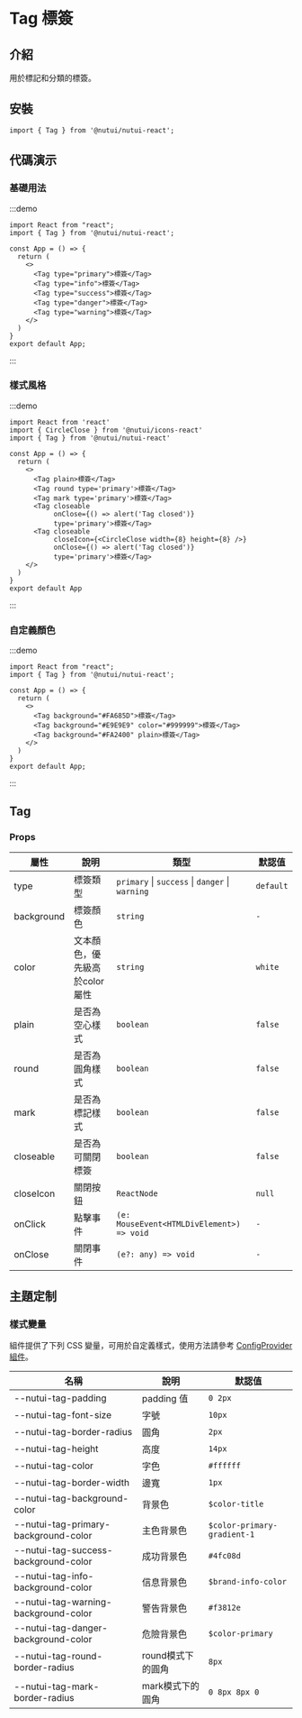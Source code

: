 # Tag 標簽

## 介紹

用於標記和分類的標簽。

## 安裝

```tsx
import { Tag } from '@nutui/nutui-react';

```

## 代碼演示

### 基礎用法

:::demo

```tsx
import React from "react";
import { Tag } from '@nutui/nutui-react';

const App = () => {
  return (
    <>
      <Tag type="primary">標簽</Tag>
      <Tag type="info">標簽</Tag>
      <Tag type="success">標簽</Tag>
      <Tag type="danger">標簽</Tag>
      <Tag type="warning">標簽</Tag>
    </>
  )
}
export default App;
```

:::

### 樣式風格

:::demo

```tsx
import React from 'react'
import { CircleClose } from '@nutui/icons-react'
import { Tag } from '@nutui/nutui-react'

const App = () => {
  return (
    <>
      <Tag plain>標簽</Tag>
      <Tag round type='primary'>標簽</Tag>
      <Tag mark type='primary'>標簽</Tag>
      <Tag closeable
           onClose={() => alert('Tag closed')} 
           type='primary'>標簽</Tag>
      <Tag closeable
           closeIcon={<CircleClose width={8} height={8} />}
           onClose={() => alert('Tag closed')}
           type='primary'>標簽</Tag>
    </>
  )
}
export default App
```

:::

### 自定義顏色

:::demo

```tsx
import React from "react";
import { Tag } from '@nutui/nutui-react';

const App = () => {
  return (
    <>
      <Tag background="#FA685D">標簽</Tag>
      <Tag background="#E9E9E9" color="#999999">標簽</Tag>
      <Tag background="#FA2400" plain>標簽</Tag>
    </>
  )
}
export default App;
```

:::


## Tag

### Props

| 屬性 | 說明 | 類型 | 默認值 |
| --- | --- | --- | --- |
| type | 標簽類型 | `primary` \| `success` \| `danger` \| `warning` | `default` |
| background | 標簽顏色 | `string` | `-` |
| color | 文本顏色，優先級高於color屬性 | `string` | `white` |
| plain | 是否為空心樣式 | `boolean` | `false` |
| round | 是否為圓角樣式 | `boolean` | `false` |
| mark | 是否為標記樣式 | `boolean` | `false` |
| closeable | 是否為可關閉標簽 | `boolean` | `false` |
| closeIcon | 關閉按鈕 | `ReactNode` | `null` |
| onClick | 點擊事件 | `(e: MouseEvent<HTMLDivElement>) => void` | `-` |
| onClose | 關閉事件 | `(e?: any) => void` | `-` |

## 主題定制

### 樣式變量

組件提供了下列 CSS 變量，可用於自定義樣式，使用方法請參考 [ConfigProvider 組件](#/zh-CN/component/configprovider)。

| 名稱 | 說明 | 默認值 |
| --- | --- | --- |
| \--nutui-tag-padding | padding 值 | `0 2px` |
| \--nutui-tag-font-size | 字號 | `10px` |
| \--nutui-tag-border-radius | 圓角 | `2px` |
| \--nutui-tag-height | 高度 | `14px` |
| \--nutui-tag-color | 字色 | `#ffffff` |
| \--nutui-tag-border-width | 邊寬 | `1px` |
| \--nutui-tag-background-color | 背景色 | `$color-title` |
| \--nutui-tag-primary-background-color | 主色背景色 | `$color-primary-gradient-1` |
| \--nutui-tag-success-background-color | 成功背景色 | `#4fc08d` |
| \--nutui-tag-info-background-color | 信息背景色 | `$brand-info-color` |
| \--nutui-tag-warning-background-color | 警告背景色 | `#f3812e` |
| \--nutui-tag-danger-background-color | 危險背景色 | `$color-primary` |
| \--nutui-tag-round-border-radius | round模式下的圓角 | `8px` |
| \--nutui-tag-mark-border-radius | mark模式下的圓角 | `0 8px 8px 0` |